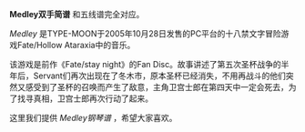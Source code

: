

**Medley双手简谱** 和五线谱完全对应。

_Medley_ 是TYPE-MOON于2005年10月28日发售的PC平台的十八禁文字冒险游戏Fate/Hollow Ataraxia中的音乐。

该游戏是前作《Fate/stay night》的Fan
Disc。故事讲述了第五次圣杯战争的半年后，Servant们再次出现在了冬木市，原本圣杯已经消失，不用再战斗的他们突然又感受到了圣杯的召唤而产生了敌意，主角卫宫士郎在第四天中一定会死去，为了找寻真相，卫宫士郎再次行动了起来。

这里我们提供 _Medley钢琴谱_ ，希望大家喜欢。

